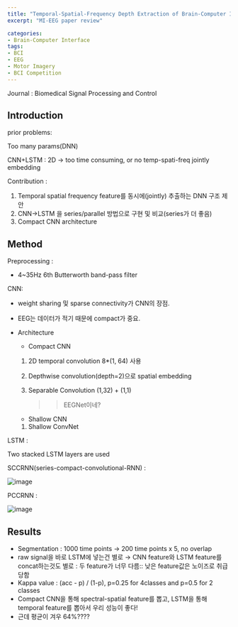```yaml
---
title: "Temporal-Spatial-Frequency Depth Extraction of Brain-Computer Interface based on mental tasks"
excerpt: "MI-EEG paper review"

categories:
- Brain-Computer Interface
tags:
- BCI
- EEG
- Motor Imagery
- BCI Competition
---
```


Journal : Biomedical Signal Processing and Control

## Introduction

prior problems:

Too many params(DNN)

CNN+LSTM : 2D → too time consuming, or no temp-spati-freq jointly embedding

Contribution : 

1. Temporal spatial frequency feature를 동시에(jointly) 추출하는 DNN 구조 제안
2. CNN→LSTM 을 series/parallel 방법으로 구현 및 비교(series가 더 좋음)
3. Compact CNN architecture



## Method

Preprocessing :

- 4~35Hz 6th Butterworth band-pass filter

CNN:

- weight sharing 및 sparse connectivity가 CNN의 장점.
- EEG는 데이터가 적기 때문에 compact가 중요.

- Architecture
    - Compact CNN
    1. 2D temporal convolution 8*(1, 64) 사용
    2. Depthwise convolution(depth=2)으로 spatial embedding
    3. Separable Convolution (1,32) + (1,1)

        >> EEGNet이네?

    - Shallow CNN
    1. Shallow ConvNet

LSTM :

Two stacked LSTM layers are used

SCCRNN(series-compact-convolutional-RNN) :

![image](https://user-images.githubusercontent.com/40979215/125023399-ceead480-e0b9-11eb-9255-134249ed2f90.png)

PCCRNN :

![image](https://user-images.githubusercontent.com/40979215/125023436-e2963b00-e0b9-11eb-960b-802540504ec9.png)



## Results

- Segmentation : 1000 time points → 200 time points x 5, no overlap
- raw signal을 바로 LSTM에 넣는건 별로 → CNN feature와 LSTM feature를 concat하는것도 별로 : 두 feature가 너무 다름:: 낮은 feature값은 노이즈로 취급당함
- Kappa value : (acc - p) / (1-p), p=0.25 for 4classes and p=0.5 for 2 classes
- Compact CNN을 통해 spectral-spatial feature를 뽑고, LSTM을 통해 temporal feature를 뽑아서 우리 성능이 좋다!
- 근데 평균이 겨우 64%????